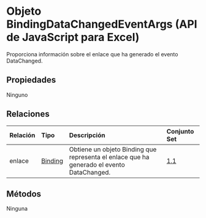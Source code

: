 # <a name="bindingdatachangedeventargs-object-javascript-api-for-excel"></a>Objeto BindingDataChangedEventArgs (API de JavaScript para Excel)

Proporciona información sobre el enlace que ha generado el evento DataChanged.

## <a name="properties"></a>Propiedades

Ninguno

## <a name="relationships"></a>Relaciones
| Relación | Tipo    |Descripción| Conjunto Set|
|:---------------|:--------|:----------|:----|
|enlace|[Binding](binding.md)|Obtiene un objeto Binding que representa el enlace que ha generado el evento DataChanged.|[1.1](../requirement-sets/excel-api-requirement-sets.md)|

## <a name="methods"></a>Métodos
Ninguna

